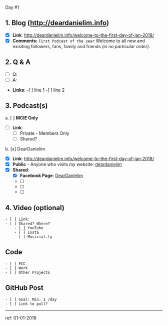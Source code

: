Day #1

## 1. Blog (http://deardanielim.info)
* [x] **Link**: http://deardanielim.info/welcome-to-the-first-day-of-jan-2018/
* [x] **Comments:** `First Podcast of the year` Welcome to all new and exisiting followers, fans, family and friends *(in no particular order)*.

## 2. Q & A
* [ ] Q: 
* [ ] A:
*   **Links**:
        -[ ] line 1 
        -[ ]  line 2

## 3. Podcast(s)
a. [ ] **MCIE Only**
* [ ] **Link**: 
    * [ ] Private - Members Only
    * [ ] Shared?

b. [x] DearDanielim
* [x] **Link**: http://deardanielim.info/welcome-to-the-first-day-of-jan-2018/
* [x] **Public** - Anyone who visits my website: [deardanielim](http://deardanielim.info)
* [x] **Shared**:
    * [x] **Facebook Page**: [DearDanielim](https://www.facebook.com/deardanielim/)
    * [ ]
    * [ ]
    * [ ]   

## 4. Video (optional)
    - [ ] Link: 
    - [ ] Shared? Where?
        - [ ] YouTube
        - [ ] Insta
        - [ ] Musicial.ly

## Code 
    - [ ] FCC
    - [ ] Work
    - [ ] Other Projects

## GitHub Post
    - [ ] Goal: Min. 1 /day
    - [ ] Link to pull?

---

ref: 01-01-2018
